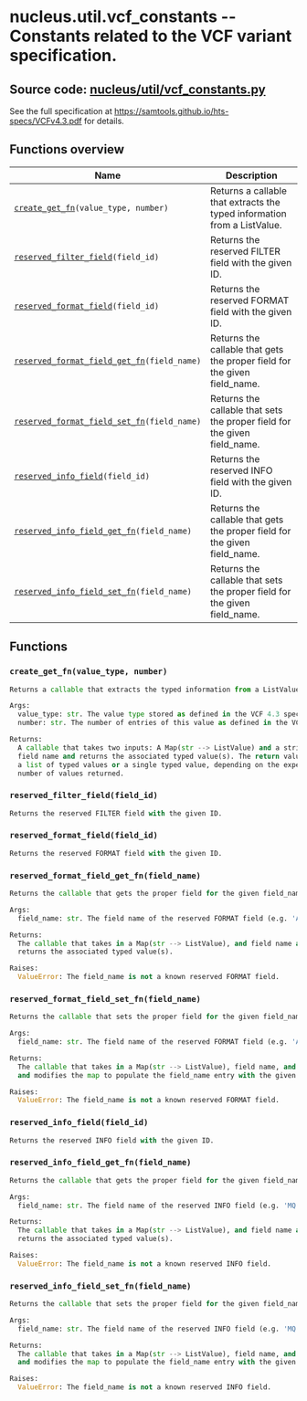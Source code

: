# nucleus.util.vcf_constants -- Constants related to the VCF variant specification.
**Source code:** [nucleus/util/vcf_constants.py](https://github.com/google/nucleus/tree/master/nucleus/util/vcf_constants.py)
---
See the full specification at https://samtools.github.io/hts-specs/VCFv4.3.pdf
for details.

## Functions overview
Name | Description
-----|------------
[`create_get_fn`](#create_get_fn)`(value_type, number)` | Returns a callable that extracts the typed information from a ListValue.
[`reserved_filter_field`](#reserved_filter_field)`(field_id)` | Returns the reserved FILTER field with the given ID.
[`reserved_format_field`](#reserved_format_field)`(field_id)` | Returns the reserved FORMAT field with the given ID.
[`reserved_format_field_get_fn`](#reserved_format_field_get_fn)`(field_name)` | Returns the callable that gets the proper field for the given field_name.
[`reserved_format_field_set_fn`](#reserved_format_field_set_fn)`(field_name)` | Returns the callable that sets the proper field for the given field_name.
[`reserved_info_field`](#reserved_info_field)`(field_id)` | Returns the reserved INFO field with the given ID.
[`reserved_info_field_get_fn`](#reserved_info_field_get_fn)`(field_name)` | Returns the callable that gets the proper field for the given field_name.
[`reserved_info_field_set_fn`](#reserved_info_field_set_fn)`(field_name)` | Returns the callable that sets the proper field for the given field_name.

## Functions
### `create_get_fn(value_type, number)`<a name="create_get_fn"></a>
```python
Returns a callable that extracts the typed information from a ListValue.

Args:
  value_type: str. The value type stored as defined in the VCF 4.3 spec.
  number: str. The number of entries of this value as defined in the VCF spec.

Returns:
  A callable that takes two inputs: A Map(str --> ListValue) and a string
  field name and returns the associated typed value(s). The return value is
  a list of typed values or a single typed value, depending on the expected
  number of values returned.
```

### `reserved_filter_field(field_id)`<a name="reserved_filter_field"></a>
```python
Returns the reserved FILTER field with the given ID.
```

### `reserved_format_field(field_id)`<a name="reserved_format_field"></a>
```python
Returns the reserved FORMAT field with the given ID.
```

### `reserved_format_field_get_fn(field_name)`<a name="reserved_format_field_get_fn"></a>
```python
Returns the callable that gets the proper field for the given field_name.

Args:
  field_name: str. The field name of the reserved FORMAT field (e.g. 'AD').

Returns:
  The callable that takes in a Map(str --> ListValue), and field name and
  returns the associated typed value(s).

Raises:
  ValueError: The field_name is not a known reserved FORMAT field.
```

### `reserved_format_field_set_fn(field_name)`<a name="reserved_format_field_set_fn"></a>
```python
Returns the callable that sets the proper field for the given field_name.

Args:
  field_name: str. The field name of the reserved FORMAT field (e.g. 'AD').

Returns:
  The callable that takes in a Map(str --> ListValue), field name, and value
  and modifies the map to populate the field_name entry with the given value.

Raises:
  ValueError: The field_name is not a known reserved FORMAT field.
```

### `reserved_info_field(field_id)`<a name="reserved_info_field"></a>
```python
Returns the reserved INFO field with the given ID.
```

### `reserved_info_field_get_fn(field_name)`<a name="reserved_info_field_get_fn"></a>
```python
Returns the callable that gets the proper field for the given field_name.

Args:
  field_name: str. The field name of the reserved INFO field (e.g. 'MQ').

Returns:
  The callable that takes in a Map(str --> ListValue), and field name and
  returns the associated typed value(s).

Raises:
  ValueError: The field_name is not a known reserved INFO field.
```

### `reserved_info_field_set_fn(field_name)`<a name="reserved_info_field_set_fn"></a>
```python
Returns the callable that sets the proper field for the given field_name.

Args:
  field_name: str. The field name of the reserved INFO field (e.g. 'MQ').

Returns:
  The callable that takes in a Map(str --> ListValue), field name, and value
  and modifies the map to populate the field_name entry with the given value.

Raises:
  ValueError: The field_name is not a known reserved INFO field.
```


